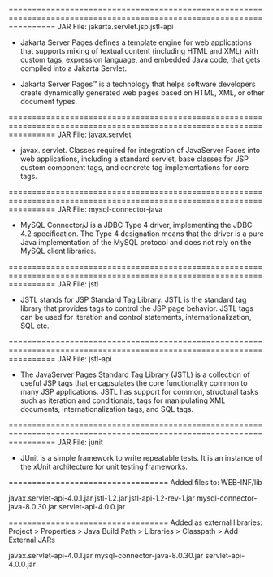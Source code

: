 ======================================================================================================================
JAR File: jakarta.servlet.jsp.jstl-api
  
* Jakarta Server Pages defines a template engine for web applications that supports mixing of textual content (including HTML and XML) with custom tags, expression language, and embedded Java code, that gets compiled into a Jakarta Servlet.

* Jakarta Server Pages™ is a technology that helps software developers create dynamically generated web pages based on HTML, XML, or other document types.

======================================================================================================================
JAR File: javax.servlet

* javax. servlet. Classes required for integration of JavaServer Faces into web applications, including a standard servlet, base classes for JSP custom component tags, and concrete tag implementations for core tags.

======================================================================================================================
JAR File: mysql-connector-java

* MySQL Connector/J is a JDBC Type 4 driver, implementing the JDBC 4.2 specification. The Type 4 designation means that the driver is a pure Java implementation of the MySQL protocol and does not rely on the MySQL client libraries.

======================================================================================================================
JAR File: jstl

* JSTL stands for JSP Standard Tag Library. JSTL is the standard tag library that provides tags to control the JSP page behavior. JSTL tags can be used for iteration and control statements, internationalization, SQL etc.

======================================================================================================================
JAR File: jstl-api

* The JavaServer Pages Standard Tag Library (JSTL) is a collection of useful JSP tags that encapsulates the core functionality common to many JSP applications. JSTL has support for common, structural tasks such as iteration and conditionals, tags for manipulating XML documents, internationalization tags, and SQL tags.


======================================================================================================================
JAR File: junit

* JUnit is a simple framework to write repeatable tests. It is an instance of the xUnit architecture for unit testing frameworks.


==================================
Added files to: WEB-INF/lib

javax.servlet-api-4.0.1.jar
jstl-1.2.jar
jstl-api-1.2-rev-1.jar
mysql-connector-java-8.0.30.jar
servlet-api-4.0.0.jar

==================================
Added as external libraries: 
	Project > Properties > Java Build Path > Libraries > Classpath > Add External JARs

javax.servlet-api-4.0.1.jar
mysql-connector-java-8.0.30.jar
servlet-api-4.0.0.jar




